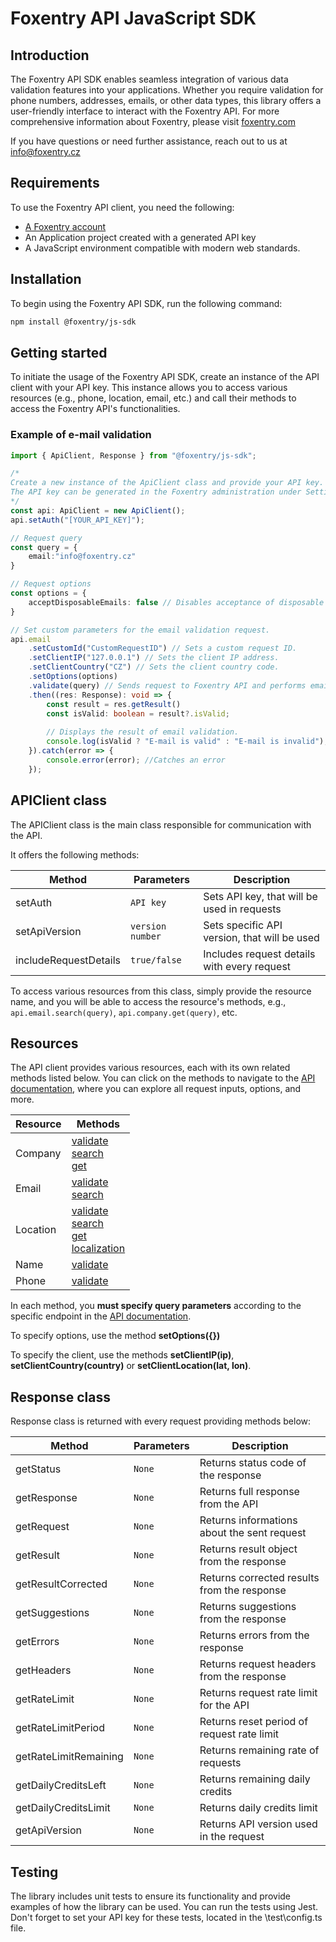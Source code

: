# Foxentry API JavaScript SDK

## Introduction
The Foxentry API SDK enables seamless integration of various data validation features into your applications. Whether you require validation for phone numbers, addresses, emails, or other data types, this library offers a user-friendly interface to interact with the Foxentry API. For more comprehensive information about Foxentry, please visit [foxentry.com](https://foxentry.com/)

If you have questions or need further assistance, reach out to us at [info@foxentry.cz](mailto:info@foxentry.cz)

## Requirements
To use the Foxentry API client, you need the following:
-   [A Foxentry account](https://app.foxentry.com/registration)
-   An Application project created with a generated API key
-   A JavaScript environment compatible with modern web standards.

## Installation

To begin using the Foxentry API SDK, run the following command:

```bash
npm install @foxentry/js-sdk
```

## Getting started

To initiate the usage of the Foxentry API SDK, create an instance of the API client with your API key. This instance allows you to access various resources (e.g., phone, location, email, etc.) and call their methods to access the Foxentry API's functionalities.

### Example of e-mail validation
```typescript
import { ApiClient, Response } from "@foxentry/js-sdk";

/*
Create a new instance of the ApiClient class and provide your API key.
The API key can be generated in the Foxentry administration under Settings > API Keys section.
*/
const api: ApiClient = new ApiClient();
api.setAuth("[YOUR_API_KEY]");

// Request query
const query = {
    email:"info@foxentry.cz"
}

// Request options
const options = {
    acceptDisposableEmails: false // Disables acceptance of disposable emails.
}

// Set custom parameters for the email validation request.
api.email
    .setCustomId("CustomRequestID") // Sets a custom request ID.
    .setClientIP("127.0.0.1") // Sets the client IP address.
    .setClientCountry("CZ") // Sets the client country code.
    .setOptions(options)
    .validate(query) // Sends request to Foxentry API and performs email validation.
    .then((res: Response): void => {
        const result = res.getResult()
        const isValid: boolean = result?.isValid;
        
        // Displays the result of email validation.
        console.log(isValid ? "E-mail is valid" : "E-mail is invalid");
    }).catch(error => {
        console.error(error); //Catches an error
    });
```

## APIClient class

The APIClient class is the main class responsible for communication with the API.

It offers the following methods:

| Method                | Parameters       | Description                                  |
|-----------------------|------------------|----------------------------------------------|
| setAuth               | `API key`        | Sets API key, that will be used in requests  |
| setApiVersion         | `version number` | Sets specific API version, that will be used |
| includeRequestDetails | `true/false`     | Includes request details with every request  |

To access various resources from this class, simply provide the resource name, and you will be able to access the resource's methods, e.g., `api.email.search(query)`, `api.company.get(query)`, etc.

## Resources

The API client provides various resources, each with its own related methods listed below. You can click on the methods to navigate to the [API documentation](https://foxentry.dev/), where you can explore all request inputs, options, and more.

| Resource | Methods                                                                                                                                                                                                                                               |
| -------- |-------------------------------------------------------------------------------------------------------------------------------------------------------------------------------------------------------------------------------------------------------|
| Company | [validate](https://foxentry.dev/reference/validatecompanydata)<br>[search](https://foxentry.dev/reference/companysearch)<br>[get](https://foxentry.dev/reference/getcompanydata)                                                                      |
| Email   | [validate](https://foxentry.dev/reference/validateemail)<br>[search](https://foxentry.dev/reference/emailsearch)                                                                                                                                      |
| Location | [validate](https://foxentry.dev/reference/locationvalidation)<br>[search](https://foxentry.dev/reference/locationsearch)<br>[get](https://foxentry.dev/reference/locationget)<br> [localization](https://foxentry.dev/reference/locationlocalization) |
| Name   | [validate](https://foxentry.dev/reference/namevalidation)                                                                                                                                                                                             |
| Phone   | [validate](https://foxentry.dev/reference/validatephonenumber)                                                                                                                                                                                        |

In each method, you **must specify query parameters** according to the specific endpoint in the [API documentation](https://foxentry.dev/).

To specify options, use the method **setOptions({})**

To specify the client, use the methods **setClientIP(ip)**, **setClientCountry(country)** or **setClientLocation(lat, lon)**.

## Response class

Response class is returned with every request providing methods below:

| Method             | Parameters | Description                                 |
|--------------------| --------- |---------------------------------------------|
| getStatus          | `None` | Returns status code of the response         |
| getResponse        | `None` | Returns full response from the API          |
| getRequest         | `None` | Returns informations about the sent request |
| getResult          | `None` | Returns result object from the response     |
| getResultCorrected | `None` | Returns corrected results from the response |
| getSuggestions     | `None` | Returns suggestions from the response       |
| getErrors          | `None` | Returns errors from the response            |
| getHeaders         | `None` | Returns request headers from the response   |
| getRateLimit       | `None` | Returns request rate limit for the API      |
| getRateLimitPeriod | `None` | Returns reset period of request rate limit  |
| getRateLimitRemaining | `None` | Returns remaining rate of requests          |
| getDailyCreditsLeft | `None` | Returns remaining daily credits             |
| getDailyCreditsLimit | `None` | Returns daily credits limit                 |
| getApiVersion | `None` | Returns API version used in the request     |

## Testing

The library includes unit tests to ensure its functionality and provide examples of how the library can be used. You can run the tests using Jest. Don't forget to set your API key for these tests, located in the \test\config.ts file.